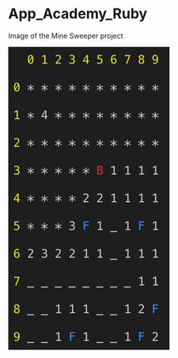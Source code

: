 # App_Academy_Ruby

Image of the Mine Sweeper project

![Screen Shot of Mine Sweeper](screen_show.png?raw=true "Mine Sweeper")
